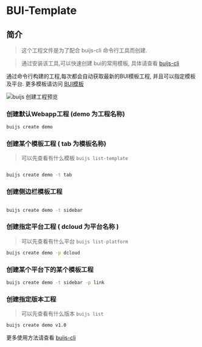 # BUI-Template

## 简介

>这个工程文件是为了配合 buijs-cli 命令行工具而创建.

>通过安装该工具,可以快速创建 bui的常用模板, 具体请查看 [buijs-cli](https://github.com/imouou/buijs-cli)

通过命令行构建的工程,每次都会自动获取最新的BUI模板工程, 并且可以指定模板及平台. 更多模板请访问 [BUI模板](http://www.easybui.com/scenes/)

![buijs 创建工程预览](http://www.easybui.com/docs/images/router/buijs-create-demo_low.gif)

### 创建默认Webapp工程 (demo 为工程名称)

```bash
buijs create demo 
```

### 创建某个模板工程 ( tab 为模板名称)
> 可以先查看有什么模板 `buijs list-template`

```bash

buijs create demo -t tab

```

### 创建侧边栏模板工程

```bash

buijs create demo -t sidebar

```


### 创建指定平台工程 ( dcloud 为平台名称 ) 
> 可以先查看有什么平台 `buijs list-platform`

```bash
buijs create demo -p dcloud
```


### 创建某个平台下的某个模板工程

```bash
buijs create demo -t sidebar -p link
```

### 创建指定版本工程
> 可以先查看有什么版本 `buijs list`

```bash
buijs create demo v1.0
```

更多使用方法请查看 [buijs-cli](https://github.com/imouou/buijs-cli)